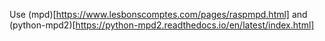 Use (mpd)[https://www.lesbonscomptes.com/pages/raspmpd.html] and (python-mpd2)[https://python-mpd2.readthedocs.io/en/latest/index.html] 
